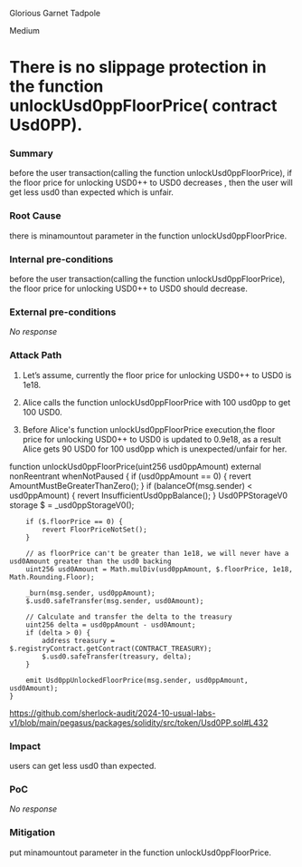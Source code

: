 Glorious Garnet Tadpole

Medium

# There is no slippage protection in the function unlockUsd0ppFloorPrice( contract Usd0PP).

### Summary

before the user transaction(calling the function unlockUsd0ppFloorPrice), if the floor price for unlocking USD0++ to USD0 decreases , then the user will get less usd0 than expected which is unfair.


### Root Cause

there is minamountout parameter in the function unlockUsd0ppFloorPrice.


### Internal pre-conditions

before the user transaction(calling the function unlockUsd0ppFloorPrice), the floor price for unlocking USD0++ to USD0 should decrease. 


### External pre-conditions

_No response_

### Attack Path

1. Let’s assume, currently the floor price for unlocking USD0++ to USD0 is 1e18.
 
2. Alice calls the function unlockUsd0ppFloorPrice with 100 usd0pp to get 100 USD0.
 
3. Before Alice's  function unlockUsd0ppFloorPrice execution,the floor price for unlocking USD0++ to USD0 is updated to 0.9e18, as a result Alice gets 90 USD0 for 100 usd0pp which is unexpected/unfair for her.

  function unlockUsd0ppFloorPrice(uint256 usd0ppAmount) external nonReentrant whenNotPaused {
        if (usd0ppAmount == 0) {
            revert AmountMustBeGreaterThanZero();
        }
        if (balanceOf(msg.sender) < usd0ppAmount) {
            revert InsufficientUsd0ppBalance();
        }
        Usd0PPStorageV0 storage $ = _usd0ppStorageV0();

        if ($.floorPrice == 0) {
            revert FloorPriceNotSet();
        }

        // as floorPrice can't be greater than 1e18, we will never have a usd0Amount greater than the usd0 backing
        uint256 usd0Amount = Math.mulDiv(usd0ppAmount, $.floorPrice, 1e18, Math.Rounding.Floor);

        _burn(msg.sender, usd0ppAmount);
        $.usd0.safeTransfer(msg.sender, usd0Amount);

        // Calculate and transfer the delta to the treasury
        uint256 delta = usd0ppAmount - usd0Amount;
        if (delta > 0) {
            address treasury = $.registryContract.getContract(CONTRACT_TREASURY);
            $.usd0.safeTransfer(treasury, delta);
        }

        emit Usd0ppUnlockedFloorPrice(msg.sender, usd0ppAmount, usd0Amount);
    }

https://github.com/sherlock-audit/2024-10-usual-labs-v1/blob/main/pegasus/packages/solidity/src/token/Usd0PP.sol#L432


### Impact

 users can get less usd0 than expected.



### PoC

_No response_

### Mitigation

put minamountout parameter in the function unlockUsd0ppFloorPrice.

